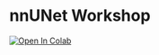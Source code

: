 # nnUNet Workshop

[![Open In Colab](https://colab.research.google.com/assets/colab-badge.svg)](https://colab.research.google.com/github/iml-dkfz/nnunet-workshop/blob/master/nnU-Net_Workshop-IML.ipynb)

